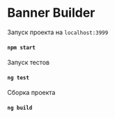 # Banner Builder

Запуск проекта на `localhost:3999`

#### `npm start`

Запуск тестов 

#### `ng test`

Сборка проекта

#### `ng build`
